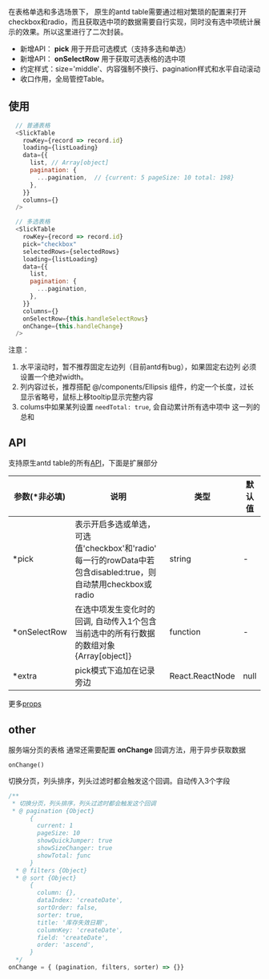 
在表格单选和多选场景下， 原生的antd table需要通过相对繁琐的配置来打开checkbox和radio，而且获取选中项的数据需要自行实现，同时没有选中项统计展示的效果。所以这里进行了二次封装。

- 新增API： __pick__ 用于开启可选模式（支持多选和单选）
- 新增API： __onSelectRow__ 用于获取可选表格的选中项
- 约定样式：size='middle'、内容强制不换行、pagination样式和水平自动滚动 
- 收口作用，全局管控Table。

## 使用

```javascript
  // 普通表格
  <SlickTable
    rowKey={record => record.id}  
    loading={listLoading}
    data={{
      list, // Array[object]
      pagination: {
        ...pagination,  // {current: 5 pageSize: 10 total: 198}
      },
    }}
    columns={} 
  />
```

```javascript
  // 多选表格
  <SlickTable
    rowKey={record => record.id}
    pick="checkbox"
    selectedRows={selectedRows}
    loading={listLoading}
    data={{
      list,
      pagination: {
        ...pagination,
      },
    }}
    columns={}
    onSelectRow={this.handleSelectRows}
    onChange={this.handleChange}
  />
```

注意：

1. 水平滚动时，暂不推荐固定左边列（目前antd有bug），如果固定右边列 必须设置一个绝对width。
2. 列内容过长，推荐搭配 @/components/Ellipsis 组件，约定一个长度，过长显示省略号，鼠标上移tooltip显示完整内容
3. colums中如果某列设置 `needTotal: true`, 会自动累计所有选中项中 这一列的 总和


## API

支持原生antd table的所有[API](https://ant.design/components/table-cn/#Table)，下面是扩展部分

| 参数(*非必填) | 说明                                                                                                              | 类型            | 默认值 |
| ------------- | ----------------------------------------------------------------------------------------------------------------- | --------------- | ------ |
| *pick         | 表示开启多选或单选，可选值'checkbox'和'radio'<br/>每一行的rowData中若包含disabled:true，则自动禁用checkbox或radio | string          | -      |
| *onSelectRow  | 在选中项发生变化时的回调, 自动传入1个包含当前选中的所有行数据的数组对象{Array[object]}                            | function        | -      |
| *extra        | pick模式下追加在记录旁边                                                                                          | React.ReactNode | null   |


更多[props](https://ant.design/components/upload-cn/#API)

## other

服务端分页的表格 通常还需要配置 __onChange__ 回调方法，用于异步获取数据

`onChange()`

切换分页，列头排序，列头过滤时都会触发这个回调。自动传入3个字段

```javascript
/**
 * 切换分页，列头排序，列头过滤时都会触发这个回调
 * @ pagination {Object}
      {
        current: 1
        pageSize: 10
        showQuickJumper: true
        showSizeChanger: true
        showTotal: ƒunc
      }
  * @ filters {Object}
  * @ sort {Object}
      {
        column: {},
        dataIndex: 'createDate',
        sortOrder: false,
        sorter: true,
        title: '库存失效日期',
        columnKey: 'createDate',
        field: 'createDate',
        order: 'ascend',
      }
  */
onChange = { (pagination, filters, sorter) => {}}
```
